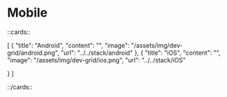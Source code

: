 # Mobile

::cards::

[
  {
    "title": "Android",
    "content": "",
    "image": "/assets/img/dev-grid/android.png",
    "url": "../../stack/android"
  },
  {
    "title": "iOS",
    "content": "",
    "image": "/assets/img/dev-grid/ios.png",
    "url": "../../stack/iOS"

  }
]

::/cards::

